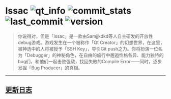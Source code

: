 # **Issac**  ![qt_info](https://img.shields.io/badge/Qt-5.15.2-green.svg)   ![commit_stats](https://img.shields.io/github/commit-activity/m/Samjjkdkd/Issac/main)  ![last_commit](https://img.shields.io/github/last-commit/Samjjkdkd/Issac/main)  ![version](https://img.shields.io/github/v/release/Samjjkdkd/Issac?include_prereleases)

> 你说得对，但是「Issac」是一款由Samjjkdkd等人自主研发的开放性debug游戏。游戏发生在一个被称作「Qt Creator」的幻想世界，在这里，被神选中的人将被授予「SSH Key」，导引Git push之力。你将扮演一位名为「Debugger」的神秘角色，在自由的旅行中邂逅性格各异、能力独特的bug们，和他们一起击败强敌，找回失散的Compile Error——同时，逐步发掘「Bug Producer」的真相。

***

## **[更新日志](https://github.com/Samjjkdkd/Issac/blob/main/changelog.md)**

